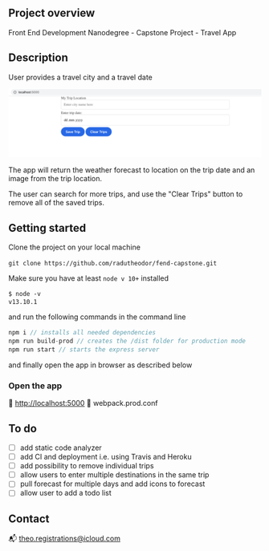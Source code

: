 ## Project overview

Front End Development Nanodegree - Capstone Project - Travel App

## Description

User provides a travel city and a travel date

![Travel App](src/media/travel_app.png)

The app will return the weather forecast to location on the trip date and an image from the trip location.

The user can search for more trips, and use the "Clear Trips" button to remove all of the saved trips.

## Getting started

Clone the project on your local machine

`git clone https://github.com/radutheodor/fend-capstone.git`

Make sure you have at least `node v 10+` installed

```
$ node -v
v13.10.1
```

and run the following commands in the command line

```javascript
npm i // installs all needed dependencies
npm run build-prod // creates the /dist folder for production mode
npm run start // starts the express server
```

and finally open the app in browser as described below

### Open the app

:link: [http://localhost:5000](http://localhost:5000)
:open_file_folder: webpack.prod.conf

## To do

- [ ] add static code analyzer
- [ ] add CI and deployment i.e. using Travis and Heroku
- [ ] add possibility to remove individual trips
- [ ] allow users to enter multiple destinations in the same trip
- [ ] pull forecast for multiple days and add icons to forecast
- [ ] allow user to add a todo list

## Contact

:mailbox_with_mail: theo.registrations@icloud.com
